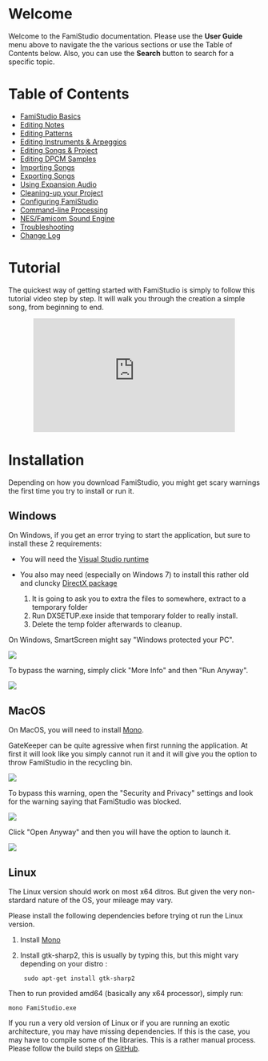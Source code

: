 # Welcome

Welcome to the FamiStudio documentation. Please use the __User Guide__ menu above to navigate the the various sections or use the Table of Contents below. Also, you can use the __Search__ button to search for a specific topic.

# Table of Contents 

* [FamiStudio Basics](basics.md)
* [Editing Notes](pianoroll.md)
* [Editing Patterns](sequencer.md)
* [Editing Instruments & Arpeggios](instruments.md)
* [Editing Songs & Project](song.md)
* [Editing DPCM Samples](dpcm.md)
* [Importing Songs](import.md)
* [Exporting Songs](export.md)
* [Using Expansion Audio](expansion.md)
* [Cleaning-up your Project](cleanup.md)
* [Configuring FamiStudio]( config.md)
* [Command-line Processing](cmdline.md)
* [NES/Famicom Sound Engine](soundengine.md)
* [Troubleshooting](troubleshooting.md)
* [Change Log](changelog.md)

# Tutorial

The quickest way of getting started with FamiStudio is simply to follow this tutorial video step by step. It will walk you through the creation a simple song, from beginning to end.

<div style="position:relative;margin-left: auto;margin-right: auto;width:80%;height:0;padding-bottom:45%;">
	<iframe style="position:absolute;top:0;left:0;width:100%;height:100%" src="https://www.youtube.com/embed/UyECgqFbZPQ" frameborder="0" allow="accelerometer; autoplay; encrypted-media; gyroscope; picture-in-picture" allowfullscreen></iframe>
</div>

# Installation

Depending on how you download FamiStudio, you might get scary warnings the first time you try to install or run it.

## Windows

On Windows, if you get an error trying to start the application, but sure to install these 2 requirements:

* You will need the [Visual Studio runtime](https://aka.ms/vs/16/release/vc_redist.x86.exe)
* You also may need (especially on Windows 7) to install this rather old and cluncky [DirectX package](https://www.microsoft.com/en-us/download/confirmation.aspx?id=8109)

	1. It is going to ask you to extra the files to somewhere, extract to a temporary folder
	2. Run DXSETUP.exe inside that temporary folder to really install.
	3. Delete the temp folder afterwards to cleanup.

On Windows, SmartScreen might say "Windows protected your PC".

![](images/SmartScreen1.png#center)

To bypass the warning, simply click "More Info" and then "Run Anyway".
 
![](images/SmartScreen2.png#center)

## MacOS

On MacOS, you will need to install [Mono](https://www.mono-project.com/download/stable/#download-mac).

GateKeeper can be quite agressive when first running the application. At first it will look like you simply cannot run it and it will give you the option to throw FamiStudio in the recycling bin.

![](images/GateKeeper1.png#center)

To bypass this warning, open the "Security and Privacy" settings and look for the warning saying that FamiStudio was blocked. 

![](images/GateKeeper2.png#center)

Click "Open Anyway" and then you will have the option to launch it.

![](images/GateKeeper3.png#center)

## Linux

The Linux version should work on most x64 ditros. But given the very non-stardard nature of the OS, your mileage may vary.

Please install the following dependencies before trying ot run the Linux version.

1. Install [Mono](https://www.mono-project.com/download/stable/#download-lin)
2. Install gtk-sharp2, this is usually by typing this, but this might vary depending on your distro :

        sudo apt-get install gtk-sharp2

Then to run provided amd64 (basically any x64 processor), simply run:

    mono FamiStudio.exe

If you run a very old version of Linux or if you are running an exotic architecture, you may have missing dependencies. If this is the case, you may have to compile some of the libraries. This is a rather manual process. Please follow the build steps on [GitHub](https://github.com/BleuBleu/FamiStudio). 
